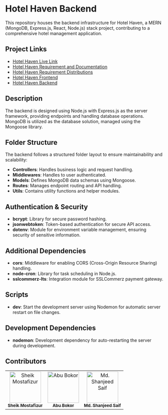 # Hotel Haven Backend

This repository houses the backend infrastructure for Hotel Haven, a MERN (MongoDB, Express.js, React, Node.js) stack project, contributing to a comprehensive hotel management application.

## Project Links

- [Hotel Haven Live Link](https://hotel-haven-37e44.web.app/)
- [Hotel Haven Requirement and Documentation](https://chiseled-numeric-49f.notion.site/Booking-Heaven-d115045250f84e92b5bbece1439a0987?pvs=4)
- [Hotel Haven Requirement Distributions](https://shanjeed-saif.atlassian.net/jira/software/projects/HOT/boards/2/timeline?shared=&atlOrigin=eyJpIjoiZDZkNTkzYzZhMWQ5NDA3NDg1ZWQ3N2JjNWU3M2M0ZGUiLCJwIjoiaiJ9)
- [Hotel Haven Frontend](https://github.com/sheik-mostafizur/hotel-haven-frontend)
- [Hotel Haven Backend](https://github.com/sheik-mostafizur/hotel-haven-backend)

## Description

The backend is designed using Node.js with Express.js as the server framework, providing endpoints and handling database operations. MongoDB is utilized as the database solution, managed using the Mongoose library.

## Folder Structure

The backend follows a structured folder layout to ensure maintainability and scalability:

- **Controllers**: Handles business logic and request handling.
- **Middlewares**: Handles to user authenticated.
- **Models**: Defines MongoDB data schemas using Mongoose.
- **Routes**: Manages endpoint routing and API handling.
- **Utils**: Contains utility functions and helper modules.

## Authentication & Security

- **bcrypt**: Library for secure password hashing.
- **jsonwebtoken**: Token-based authentication for secure API access.
- **dotenv**: Module for environment variable management, ensuring security of sensitive information.

## Additional Dependencies

- **cors**: Middleware for enabling CORS (Cross-Origin Resource Sharing) handling.
- **node-cron**: Library for task scheduling in Node.js.
- **sslcommerz-lts**: Integration module for SSLCommerz payment gateway.

## Scripts

- **dev**: Start the development server using Nodemon for automatic server restart on file changes.

## Development Dependencies

- **nodemon**: Development dependency for auto-restarting the server during development.

## Contributors

<!-- Contributors List -->
<table>
  <tr>
    <!-- Contributor 1 -->
    <td align="center">
      <a href="https://github.com/sheik-mostafizur">
        <img src="https://avatars.githubusercontent.com/u/106415501?v=4" width="100px;" alt="Sheik Mostafizur"/>
        <br />
        <sub><b>Sheik Mostafizur</b></sub>
      </a>
    </td>
    <!-- Contributor 2 -->
    <td align="center">
      <a href="https://github.com/AbuBokorprog">
        <img src="https://avatars.githubusercontent.com/u/116732361?v=4" width="100px;" alt="Abu Bokor"/>
        <br />
        <sub><b>Abu Bokor</b></sub>
      </a>
    </td>
    <!-- Contributor 3 -->
    <td align="center">
      <a href="https://github.com/eshansaif">
        <img src="https://avatars.githubusercontent.com/u/35582062?v=4" width="100px;" alt="Md. Shanjeed Saif"/>
        <br />
        <sub><b>Md. Shanjeed Saif</b></sub>
      </a>
    </td>
    <!-- Add more contributors as needed -->
  </tr>
</table>
<!-- End of Contributors List -->
